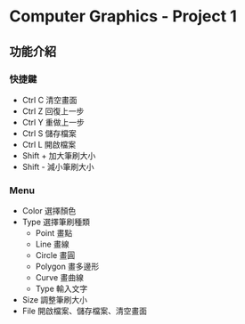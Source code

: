 # Computer Graphics - Project 1

## 功能介紹

### 快捷鍵

* Ctrl C 清空畫面
* Ctrl Z 回復上一步
* Ctrl Y 重做上一步
* Ctrl S 儲存檔案
* Ctrl L 開啟檔案
* Shift + 加大筆刷大小
* Shift - 減小筆刷大小

### Menu

* Color 選擇顏色
* Type 選擇筆刷種類
    * Point 畫點
    * Line 畫線
    * Circle 畫圓
    * Polygon 畫多邊形
    * Curve 畫曲線
    * Type 輸入文字
* Size 調整筆刷大小
* File 開啟檔案、儲存檔案、清空畫面
